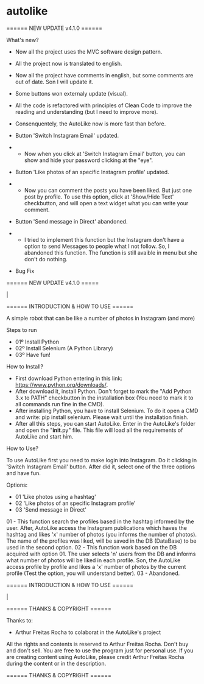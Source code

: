 # autolike

====== NEW UPDATE v4.1.0 ======

 What's new?
 - Now all the project uses the MVC software design pattern.
 - All the project now is translated to english.
 - Now all the project have comments in english, but some comments are out of date. Son I will update it.
 - Some buttons won externaly update (visual).
 - All the code is refactored with principles of Clean Code to improve the reading and understanding (but I need to improve more).
 - Consenquentely, the AutoLike now is more fast than before.
 
 
 - Button 'Switch Instagram Email' updated.
 - - Now when you click at 'Switch Instagram Email' button, you can show and hide your password clicking at the "eye".
 
 - Button 'Like photos of an specific Instagram profile' updated.
 - - Now you can comment the posts you have been liked. But just one post by profile. To use this option, click at 'Show/Hide Text' checkbutton, and will open a text widget what you can write your comment.
 
 - Button 'Send message in Direct' abandoned.
 - - I tried to implement this function but the Instagram don't have a option to send Messages to people what I not follow. So, I abandoned this function. The function is still avaible in menu but she don't do nothing.

 - Bug Fix
    
====== NEW UPDATE v4.1.0 =====

|

====== INTRODUCTION & HOW TO USE ======

A simple robot that can be like a number of photos in Instagram (and more)

Steps to run

- 01º Install Python
- 02º Install Selenium (A Python Library)
- 03º Have fun!

How to Install?

- First download Python entering in this link: https://www.python.org/downloads/.
- After download it, install Python. Don't forget to mark the "Add Python 3.x to PATH" checkbutton in the installation box (You need to mark it to all commands run fine in the CMD).
- After installing Python, you have to install Selenium. To do it open a CMD and write: pip install selenium. Please wait until the installation finish.
- After all this steps, you can start AutoLike. Enter in the AutoLike's folder and open the "__init__.py" file. This file will load all the requirements of AutoLike and start him.


How to Use?

To use AutoLike first you need to make login into Instagram. Do it clicking in 'Switch Instagram Email' button. After did it, select one of the three options and have fun.

Options:
- 01 'Like photos using a hashtag'
- 02 'Like photos of an specific Instagram profile'
- 03 'Send message in Direct'

01 - This function search the profiles based in the hashtag informed by the user. After, AutoLike access the Instagram publications which haves the hashtag and likes 'x' number of photos (you informs the number of photos). The name of the profiles was liked, will be saved in the DB (DataBase) to be used in the second option.
02 - This function work based on the DB acquired with option 01. The user selects 'n' users from the DB and informs what number of photos will be liked in each profile. Son, the AutoLike access profile by profile and likes a 'x' number of photos by the current profile (Test the option, you will understand better).
03 - Abandoned.

====== INTRODUCTION & HOW TO USE ======

|

====== THANKS & COPYRIGHT ======

Thanks to:
- Arthur Freitas Rocha to colaborat in the AutoLike's project

All the rights and contents is reserved to Arthur Freitas Rocha. Don't buy and don't sell. You are free to use the program just for personal use. If you are creating content using AutoLike, please credit Arthur Freitas Rocha during the content or in the description.

====== THANKS & COPYRIGHT ======
